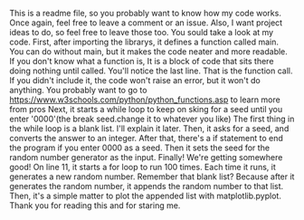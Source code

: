 This is a readme file, so you probably want to know how my code works. Once again, feel free to leave a comment or an issue.
Also, I want project ideas to do, so feel free to leave those too.
You sould take a look at my code. First, after importing the librarys, it defines a function called main. You can do without main, but it makes the code neater and more readable.
If you don't know what a function is, It is a block of code that sits there doing nothing until called. You'll notice the last line. 
That is the function call. If you didn't include it, the code won't raise an error, but it won't do anything. You probably want to go to 
https://www.w3schools.com/python/python_functions.asp to learn more from pros 
Next, it starts a while loop to keep on sking for a seed until you enter '0000'(the break seed.change it to whatever you like)
The first thing in the while loop is a blank list. I'll explain it later.
Then, it asks for a seed, and converts the answer to an integer. 
After that, there's a if statement to end the program if you enter 0000 as a seed.
Then it sets the seed for the random number generator as the input. 
Finally! We're getting somewhere good!
On line 11, it starts a for loop to run 100 times.
Each time it runs, it generates a new random number. Remember that blank list? Because after it generates the random number, it appends the random number to that list.
Then, it's a simple matter to plot the appended list with matplotlib.pyplot.
Thank you for reading this and for staring me.
